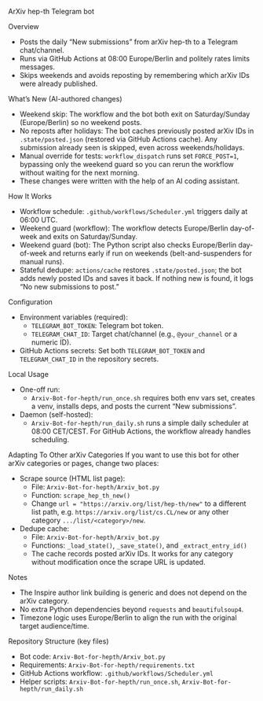 ArXiv hep-th Telegram bot

Overview
- Posts the daily “New submissions” from arXiv hep-th to a Telegram chat/channel.
- Runs via GitHub Actions at 08:00 Europe/Berlin and politely rates limits messages.
- Skips weekends and avoids reposting by remembering which arXiv IDs were already published.

What’s New (AI-authored changes)
- Weekend skip: The workflow and the bot both exit on Saturday/Sunday (Europe/Berlin) so no weekend posts.
- No reposts after holidays: The bot caches previously posted arXiv IDs in `.state/posted.json` (restored via GitHub Actions cache). Any submission already seen is skipped, even across weekends/holidays.
- Manual override for tests: `workflow_dispatch` runs set `FORCE_POST=1`, bypassing only the weekend guard so you can rerun the workflow without waiting for the next morning.
- These changes were written with the help of an AI coding assistant.

How It Works
- Workflow schedule: `.github/workflows/Scheduler.yml` triggers daily at 06:00 UTC.
- Weekend guard (workflow): The workflow detects Europe/Berlin day-of-week and exits on Saturday/Sunday.
- Weekend guard (bot): The Python script also checks Europe/Berlin day-of-week and returns early if run on weekends (belt-and-suspenders for manual runs).
- Stateful dedupe: `actions/cache` restores `.state/posted.json`; the bot adds newly posted IDs and saves it back. If nothing new is found, it logs “No new submissions to post.”

Configuration
- Environment variables (required):
  - `TELEGRAM_BOT_TOKEN`: Telegram bot token.
  - `TELEGRAM_CHAT_ID`: Target chat/channel (e.g., `@your_channel` or a numeric ID).
- GitHub Actions secrets: Set both `TELEGRAM_BOT_TOKEN` and `TELEGRAM_CHAT_ID` in the repository secrets.

Local Usage
- One-off run:
  - `Arxiv-Bot-for-hepth/run_once.sh` requires both env vars set, creates a venv, installs deps, and posts the current “New submissions”.
- Daemon (self-hosted):
  - `Arxiv-Bot-for-hepth/run_daily.sh` runs a simple daily scheduler at 08:00 CET/CEST. For GitHub Actions, the workflow already handles scheduling.

Adapting To Other arXiv Categories
If you want to use this bot for other arXiv categories or pages, change two places:
- Scrape source (HTML list page):
  - File: `Arxiv-Bot-for-hepth/Arxiv_bot.py`
  - Function: `scrape_hep_th_new()`
  - Change `url = "https://arxiv.org/list/hep-th/new"` to a different list path, e.g. `https://arxiv.org/list/cs.CL/new` or any other category `.../list/<category>/new`.
- Dedupe cache:
  - File: `Arxiv-Bot-for-hepth/Arxiv_bot.py`
  - Functions: `_load_state()`, `_save_state()`, and `_extract_entry_id()`
  - The cache records posted arXiv IDs. It works for any category without modification once the scrape URL is updated.

Notes
- The Inspire author link building is generic and does not depend on the arXiv category.
- No extra Python dependencies beyond `requests` and `beautifulsoup4`.
- Timezone logic uses Europe/Berlin to align the run with the original target audience/time.

Repository Structure (key files)
- Bot code: `Arxiv-Bot-for-hepth/Arxiv_bot.py`
- Requirements: `Arxiv-Bot-for-hepth/requirements.txt`
- GitHub Actions workflow: `.github/workflows/Scheduler.yml`
- Helper scripts: `Arxiv-Bot-for-hepth/run_once.sh`, `Arxiv-Bot-for-hepth/run_daily.sh`
